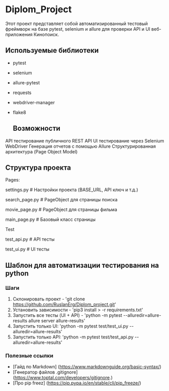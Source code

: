    # Diplom_Project
Этот проект представляет собой автоматизированный тестовый фреймворк на базе pytest, selenium и allure для проверки API и UI веб-приложения Кинопоиск.

  ## Используемые библиотеки

* pytest
* selenium
* allure-pytest
* requests
* webdriver-manager
* flake8

   ## Возможности

API тестирование публичного REST API
UI тестирование через Selenium WebDriver
Генерация отчетов с помощью Allure
Структурированная архитектура (Page Object Model)

   ## Структура проекта
Pages:

settings.py # Настройки проекта (BASE_URL, API ключ и т.д.) 

search_page.py # PageObject для страницы поиска 

movie_page.py # PageObject для страницы фильма 

main_page.py # Базовый класс страницы

Test

test_api.py # API тесты 

test_ui.py # UI тесты

## Шаблон для автоматизации тестирования на python

### Шаги
1. Склонировать проект - 'git clone https://github.com/RuslanErg/Diplom_project.git'
2. Установить зависимости - 'pip3 install > -r requirements.txt'
3. Запустить все тесты (UI + API) - 'python -m pytest --alluredir=allure-results 
allure server allure-results'
4. Запустить только UI: 'python -m pytest test/test_ui.py --alluredir=allure-results'
5. Запустить только API: 'python -m pytest test/test_api.py --alluredir=allure-results'


### Полезные ссылки
- [Гайд по Markdown] (https://www.markdownguide.org/basic-syntax/)
- [Генератор файлов .gitignore] (https://www.toptal.com/developers/gitignore.)
- [Про pip freez] (https://pip.pypa.io/en/stable/cli/pip_freeze/)

